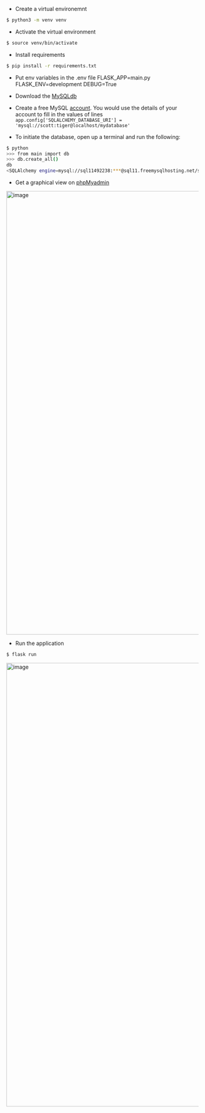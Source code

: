 - Create a virtual environemnt
```bash
$ python3 -m venv venv
```
- Activate the virtual environment
```bash
$ source venv/bin/activate
```

- Install requirements
```bash
$ pip install -r requirements.txt
```

- Put env variables in the .env file
FLASK_APP=main.py
FLASK_ENV=development
DEBUG=True

- Download the [MySQLdb](https://sourceforge.net/projects/mysql-python/postdownload)

- Create a free MySQL [account](https://www.freemysqlhosting.net/). 
You would use the details of your account to fill in the values of lines ```app.config['SQLALCHEMY_DATABASE_URI'] = 'mysql://scott:tiger@localhost/mydatabase'```

- To initiate the database, open up a terminal and run the following:
```bash
$ python
>>> from main import db
>>> db.create_all()
db
<SQLAlchemy engine=mysql://sql11492238:***@sql11.freemysqlhosting.net/sql11492238?charset=utf8>
```

- Get a graphical view on [phpMyadmin](https://www.phpmyadmin.co/)
<img width="1160" alt="image" src="https://user-images.githubusercontent.com/49791498/168457395-10c0f1b5-872e-4ec8-b923-fc7e2e2c5c9e.png">


- Run the application
```bash
$ flask run
```

<img width="1160" alt="image" src="https://user-images.githubusercontent.com/49791498/168457839-b36585d2-95cf-49d1-989d-531391e00213.png">